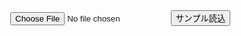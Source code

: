 <!DOCTYPE html>
<html lang="ja">
<head>
  <meta charset="utf-8" />
  <meta name="viewport" content="width=device-width, initial-scale=1" />
  <title>埼玉 会社マップ | CSV→地図表示・最短ルート・メモ共有</title>
  <link rel="preconnect" href="https://unpkg.com">
  <link rel="stylesheet" href="https://unpkg.com/leaflet@1.9.4/dist/leaflet.css" />
  <link rel="stylesheet" href="https://unpkg.com/leaflet.markercluster@1.5.3/dist/MarkerCluster.css" />
  <link rel="stylesheet" href="https://unpkg.com/leaflet.markercluster@1.5.3/dist/MarkerCluster.Default.css" />
  <style>
    body { margin:0; font-family: system-ui, sans-serif; }
    #map { height: 100vh; }
  </style>
</head>
<body>
  <input type="file" id="file" accept=".csv,text/csv" />
  <button id="btnDemo">サンプル読込</button>
  <div id="map"></div>

  <script src="https://unpkg.com/papaparse@5.4.1/papaparse.min.js"></script>
  <script src="https://unpkg.com/leaflet@1.9.4/dist/leaflet.js"></script>
  <script src="https://unpkg.com/leaflet.markercluster@1.5.3/dist/leaflet.markercluster.js"></script>
  <script>
    const map = L.map('map').setView([36.1473, 139.3889], 10);
    L.tileLayer('https://{s}.tile.openstreetmap.org/{z}/{x}/{y}.png', {
      maxZoom: 20,
      attribution: '&copy; OpenStreetMap contributors'
    }).addTo(map);

    const markers = L.markerClusterGroup();
    map.addLayer(markers);

    function plotRows(rows){
      markers.clearLayers();
      rows.forEach(r => {
        if(r._geo){
          const marker = L.marker([r._geo.lat, r._geo.lon])
            .bindPopup(`<b>${r.name}</b><br>${r.address}<br>No.${r.company_number}`);
          markers.addLayer(marker);
        }
      });
      if(rows.length){
        const pts = rows.filter(r=>r._geo).map(r=>[r._geo.lat, r._geo.lon]);
        if(pts.length) map.fitBounds(pts);
      }
    }

    async function geocodeOne(address){
      if(!address) return null;
      const url = `https://nominatim.openstreetmap.org/search?q=${encodeURIComponent(address)}&format=jsonv2&countrycodes=jp`;
      const res = await fetch(url, { headers: { 'Accept-Language':'ja' }});
      const js = await res.json();
      const best = js[0];
      if(best){
        return { lat:+best.lat, lon:+best.lon };
      }
      return null;
    }

    async function processRows(rows){
      for(const r of rows){
        r._geo = await geocodeOne(r.address);
        await new Promise(res=>setTimeout(res,800)); // API優しめに
      }
      plotRows(rows);
    }

    function loadCSVText(text){
      Papa.parse(text, { header: true, skipEmptyLines: true, complete: async (res) => {
        const rows = res.data.map((r, i) => ({
          id: i+1,
          name: (r.name || r['会社名'] || '').trim(),
          address: (
            r.address ||
            ((r['県名']||'') + (r['市町村']||'') + (r['番地']||''))
          ).trim(),
          company_number: (r.company_number || r['会社番号'] || '').trim()
        }));
        await processRows(rows);
      }});
    }

    document.getElementById('file').addEventListener('change', async (e) => {
      const file = e.target.files[0];
      if(!file) return;
      const text = await file.text();
      loadCSVText(text);
    });

    document.getElementById('btnDemo').addEventListener('click', () => {
      const demo = `company_number,name,県名,市町村,番地
000000000001,サンプル製作所,埼玉県,熊谷市,本石2-135
000000000002,テスト商事,埼玉県,鴻巣市,本町1-2-3`;
      loadCSVText(demo);
    });
  </script>
</body>
</html>
